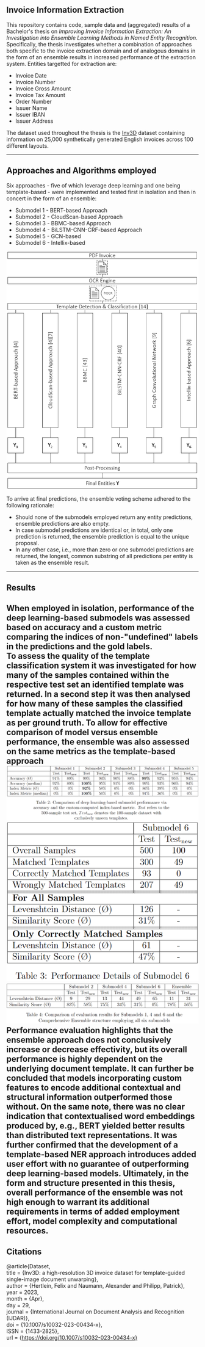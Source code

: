 ## Invoice Information Extraction

This repository contains code, sample data and (aggregated) results of a Bachelor's thesis on *Improving Invoice
Information Extraction: An Investigation into Ensemble Learning Methods in Named Entity Recognition*.  
Specifically, the thesis investigates whether a combination of approaches both specific to the invoice extraction domain
and of analogous domains in the form of an ensemble results in increased performance of the extraction system.
Entities targetted for extraction are:

* Invoice Date
* Invoice Number
* Invoice Gross Amount
* Invoice Tax Amount
* Order Number
* Issuer Name
* Issuer IBAN
* Issuer Address

The dataset used throughout the thesis is the [Inv3D](https://felixhertlein.github.io/inv3d/) dataset containing
information on 25,000 synthetically generated English invoices across 100 different layouts.

---

## Approaches and Algorithms employed

Six approaches - five of which leverage deep learning and one being template-based - were implemented and tested first 
in isolation and then in concert in the form of an ensemble:
* Submodel 1 - BERT-based Approach 
* Submodel 2 - CloudScan-based Approach
* Submodel 3 - BBMC-based Approach
* Submodel 4 - BiLSTM-CNN-CRF-based Approach
* Submodel 5 - GCN-based
* Submodel 6 - Intellix-based

![Ensemble Architecture](utils/figures/ApproachHighLevel.png "Ensemble Architecture")

To arrive at final predictions, the ensemble voting scheme adhered to the following rationale:
* Should none of the submodels employed return any entity predictions, ensemble predictions are also empty.
* In case submodel predictions are identical or, in total, only one prediction is returned, the ensemble prediction is equal to the unique proposal.
* In any other case, i.e., more than zero or one submodel predictions are returned, the longest, common substring of all predictions per entity is taken as the ensemble result.
---

## Results

When employed in isolation, performance of the deep learning-based submodels was assessed based on accuracy and a
custom metric comparing the indices of non-"undefined" labels in the predictions and the gold labels.  
To assess the quality of the
template classification system it was investigated for how many of the
samples contained within the respective test set an identified template was
returned. In a second step it was then analysed for how many of these
samples the classified template actually matched the invoice template as
per ground truth. To allow for effective comparison of model versus ensemble
performance, the ensemble was also assessed on the same metrics as the template-based approach
![Performance of Deep Learning-based Models](utils/figures/Table_Performance_DL.png "Performance of Deep Learning-based Models")
![Performance of Template-based Model](utils/figures/Table_Performance_Template.png "Performance of Template-based Model")
![Ensemble Performance](utils/figures/Table_Performance_Ensemble.png "Ensemble Performance")
Performance evaluation highlights that the ensemble approach does not
conclusively increase or decrease effectivity, but its overall performance is
highly dependent on the underlying document template. It can further be
concluded that models incorporating custom features to encode additional
contextual and structural information outperformed those without. On the
same note, there was no clear indication that contextualised word
embeddings produced by, e.g., BERT yielded better results than distributed
text representations. It was further confirmed that the development of a
template-based NER approach introduces added user effort with no
guarantee of outperforming deep learning-based models. Ultimately, in the
form and structure presented in this thesis, overall performance of the
ensemble was not high enough to warrant its additional requirements in
terms of added employment effort, model complexity and computational
resources.
---

## Citations

 

@article{Dataset,  
title = {Inv3D: a high-resolution 3D invoice dataset for template-guided single-image document unwarping},  
author = {Hertlein, Felix and Naumann, Alexander and Philipp, Patrick},  
year = 2023,  
month = {Apr},  
day = 29,  
journal = {International Journal on Document Analysis and Recognition (IJDAR)},  
doi = {10.1007/s10032-023-00434-x},  
ISSN = {1433-2825},  
url = {https://doi.org/10.1007/s10032-023-00434-x}  
